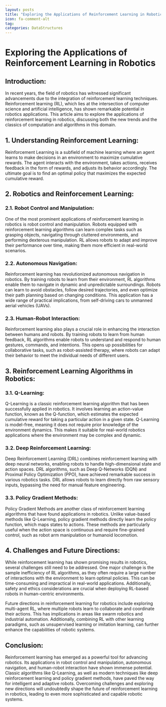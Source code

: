 ```yaml
---
layout: posts
title: "Exploring the Applications of Reinforcement Learning in Robotics"
icon: fa-comment-alt
tag:      
categories: DataStructures
---
```



# Exploring the Applications of Reinforcement Learning in Robotics

## Introduction:
In recent years, the field of robotics has witnessed significant advancements due to the integration of reinforcement learning techniques. Reinforcement learning (RL), which lies at the intersection of computer science and artificial intelligence, has shown remarkable potential in robotics applications. This article aims to explore the applications of reinforcement learning in robotics, discussing both the new trends and the classics of computation and algorithms in this domain.

## 1. Understanding Reinforcement Learning:
Reinforcement Learning is a subfield of machine learning where an agent learns to make decisions in an environment to maximize cumulative rewards. The agent interacts with the environment, takes actions, receives feedback in the form of rewards, and adjusts its behavior accordingly. The ultimate goal is to find an optimal policy that maximizes the expected cumulative reward.

## 2. Robotics and Reinforcement Learning:
### 2.1. Robot Control and Manipulation:
One of the most prominent applications of reinforcement learning in robotics is robot control and manipulation. Robots equipped with reinforcement learning algorithms can learn complex tasks such as grasping objects, navigating through cluttered environments, and performing dexterous manipulation. RL allows robots to adapt and improve their performance over time, making them more efficient in real-world scenarios.

### 2.2. Autonomous Navigation:
Reinforcement learning has revolutionized autonomous navigation in robotics. By training robots to learn from their environment, RL algorithms enable them to navigate in dynamic and unpredictable surroundings. Robots can learn to avoid obstacles, follow desired trajectories, and even optimize their path planning based on changing conditions. This application has a wide range of practical implications, from self-driving cars to unmanned aerial vehicles (UAVs).

### 2.3. Human-Robot Interaction:
Reinforcement learning also plays a crucial role in enhancing the interaction between humans and robots. By training robots to learn from human feedback, RL algorithms enable robots to understand and respond to human gestures, commands, and intentions. This opens up possibilities for collaborative tasks, such as robot-assisted therapy, where robots can adapt their behavior to meet the individual needs of different users.

## 3. Reinforcement Learning Algorithms in Robotics:
### 3.1. Q-Learning:
Q-Learning is a classic reinforcement learning algorithm that has been successfully applied in robotics. It involves learning an action-value function, known as the Q-function, which estimates the expected cumulative reward for taking a particular action in a given state. Q-Learning is model-free, meaning it does not require prior knowledge of the environment dynamics. This makes it suitable for real-world robotics applications where the environment may be complex and dynamic.

### 3.2. Deep Reinforcement Learning:
Deep Reinforcement Learning (DRL) combines reinforcement learning with deep neural networks, enabling robots to handle high-dimensional state and action spaces. DRL algorithms, such as Deep Q-Networks (DQN) and Proximal Policy Optimization (PPO), have achieved remarkable success in various robotics tasks. DRL allows robots to learn directly from raw sensory inputs, bypassing the need for manual feature engineering.

### 3.3. Policy Gradient Methods:
Policy Gradient Methods are another class of reinforcement learning algorithms that have found applications in robotics. Unlike value-based methods like Q-Learning, policy gradient methods directly learn the policy function, which maps states to actions. These methods are particularly useful when the action space is continuous and require fine-grained control, such as robot arm manipulation or humanoid locomotion.

## 4. Challenges and Future Directions:
While reinforcement learning has shown promising results in robotics, several challenges still need to be addressed. One major challenge is the sample inefficiency of RL algorithms, as they often require a large number of interactions with the environment to learn optimal policies. This can be time-consuming and impractical in real-world applications. Additionally, safety and ethics considerations are crucial when deploying RL-based robots in human-centric environments.

Future directions in reinforcement learning for robotics include exploring multi-agent RL, where multiple robots learn to collaborate and coordinate their actions. This has implications in areas like swarm robotics and industrial automation. Additionally, combining RL with other learning paradigms, such as unsupervised learning or imitation learning, can further enhance the capabilities of robotic systems.

## Conclusion:
Reinforcement learning has emerged as a powerful tool for advancing robotics. Its applications in robot control and manipulation, autonomous navigation, and human-robot interaction have shown immense potential. Classic algorithms like Q-Learning, as well as modern techniques like deep reinforcement learning and policy gradient methods, have paved the way for intelligent and adaptive robots. Overcoming challenges and exploring new directions will undoubtedly shape the future of reinforcement learning in robotics, leading to even more sophisticated and capable robotic systems.